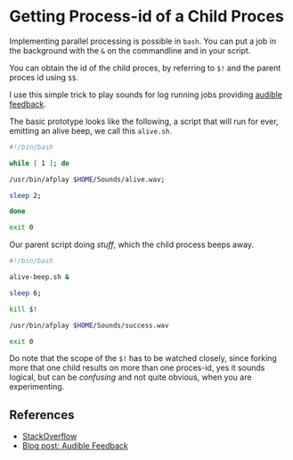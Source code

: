 # Getting Process-id of a Child Proces

Implementing parallel processing is possible in `bash`. You can put a job in the background with the `&` on the commandline and in your script.

You can obtain the id of the child proces, by referring to `$!` and the parent proces id using `$$`.

I use this simple trick to play sounds for log running jobs providing [audible feedback](https://lastmover.wordpress.com/2018/08/26/audible-feedback/).

The basic prototype looks like the following, a script that will run for ever, emitting an alive beep, we call this `alive.sh`.

```bash
#!/bin/bash

while [ 1 ]; do

/usr/bin/afplay $HOME/Sounds/alive.wav;

sleep 2;

done

exit 0
```

Our parent script doing _stuff_, which the child process beeps away.

```bash
#!/bin/bash

alive-beep.sh &

sleep 6;

kill $!

/usr/bin/afplay $HOME/Sounds/success.wav

exit 0
```

Do note that the scope of the `$!` has to be watched closely, since forking more that one child results on more than one proces-id, yes it sounds logical, but can be _confusing_ and not quite obvious, when you are experimenting.

## References

- [StackOverflow](https://stackoverflow.com/questions/17356591/how-to-get-process-idpid-from-forked-child-process-in-shell-script)
- [Blog post: Audible Feedback](https://lastmover.wordpress.com/2018/08/26/audible-feedback/)
